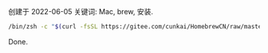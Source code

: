 创建于 2022-06-05
关键词: Mac, brew, 安装.

```bash
/bin/zsh -c "$(curl -fsSL https://gitee.com/cunkai/HomebrewCN/raw/master/Homebrew.sh)"
```

Done.